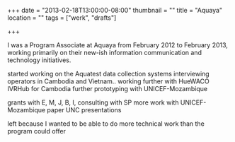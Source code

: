 +++
date = "2013-02-18T13:00:00-08:00"
thumbnail = ""
title = "Aquaya"
location = ""
tags = ["werk", "drafts"]

+++

I was a Program Associate at Aquaya from February 2012 to February 2013,
working primarily on their new-ish information communication and technology initiatives.

started working on the Aquatest data collection systems
interviewing operators in Cambodia and Vietnam..
working further with HueWACO
IVRHub for Cambodia
further prototyping with UNICEF-Mozambique

grants with E, M, J, B, I, 
consulting with SP
more work with UNICEF-Mozambique
paper
UNC presentations

left because I wanted to be able to do more technical work
than the program could offer
